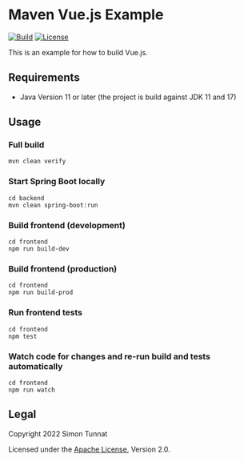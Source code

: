 # Maven Vue.js Example
[![Build](https://github.com/simontunnat/maven-vue-example/workflows/CI/badge.svg)](https://github.com/simontunnat/maven-vue-example/actions?query=workflow%3ACI)
[![License](https://img.shields.io/badge/License-Apache%202.0-blue.svg)](https://opensource.org/licenses/Apache-2.0)

This is an example for how to build Vue.js.

## Requirements
* Java Version 11 or later (the project is build against JDK 11 and 17)

## Usage
### Full build
```
mvn clean verify
```

### Start Spring Boot locally
```
cd backend
mvn clean spring-boot:run
```

### Build frontend (development)
```
cd frontend
npm run build-dev
```

### Build frontend (production)
```
cd frontend
npm run build-prod
```

### Run frontend tests
```
cd frontend
npm test
```

### Watch code for changes and re-run build and tests automatically
```
cd frontend
npm run watch
```

## Legal
Copyright 2022 Simon Tunnat

Licensed under the [Apache License](LICENSE), Version 2.0.
